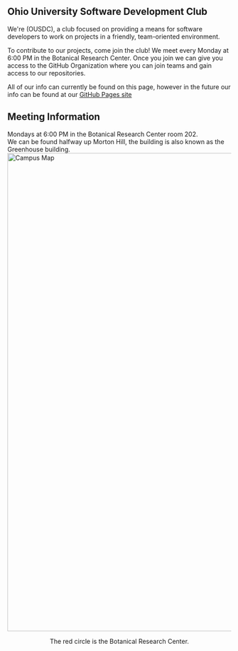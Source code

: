 <!--
TODO
add our logo
decide what to put where (OUSDC) is
add any other info you believe should be in here
-->

## Ohio University Software Development Club

We're (OUSDC), a club focused on providing a means for software developers to work on projects in a friendly, team-oriented environment.

To contribute to our projects, come join the club! We meet every Monday at 6:00 PM in the Botanical Research Center. Once you join we can give you access to the GitHub Organization where you can join teams and gain access to our repositories.

All of our info can currently be found on this page, however in the future our info can be found at our [GitHub Pages site](https://ohio-software-development.github.io/)


## Meeting Information
Mondays at 6:00 PM in the Botanical Research Center room 202.  
We can be found halfway up Morton Hill, the building is also known as the Greenhouse building.
<img width="1073" alt="Campus Map" src="https://github.com/ohio-software-development/.github/assets/57198128/3276ddf9-e783-43cc-a573-9e3be43fcaef">
<p align="center">The red circle is the Botanical Research Center.  </p>
